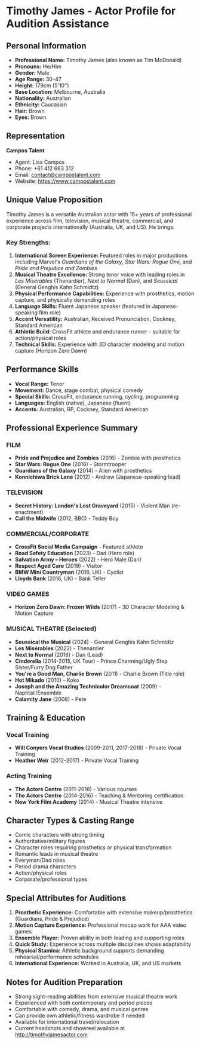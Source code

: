 # Timothy James - Actor Profile for Audition Assistance

## Personal Information
- **Professional Name:** Timothy James (also known as Tim McDonald)
- **Pronouns:** He/Him
- **Gender:** Male
- **Age Range:** 30–47
- **Height:** 179cm (5'10")
- **Base Location:** Melbourne, Australia
- **Nationality:** Australian
- **Ethnicity:** Caucasian
- **Hair:** Brown
- **Eyes:** Brown

## Representation
**Campos Talent**
- Agent: Lisa Campos
- Phone: +61 412 663 312
- Email: contact@campostalent.com
- Website: https://www.campostalent.com

## Unique Value Proposition
Timothy James is a versatile Australian actor with 15+ years of professional experience across film, television, musical theatre, commercial, and corporate projects internationally (Australia, UK, and US). He brings:

### Key Strengths:
1. **International Screen Experience:** Featured roles in major productions including Marvel's *Guardians of the Galaxy*, *Star Wars: Rogue One*, and *Pride and Prejudice and Zombies*
2. **Musical Theatre Excellence:** Strong tenor voice with leading roles in *Les Misérables* (Thenardier), *Next to Normal* (Dan), and *Seussical* (General Genghis Kahn Schmidtz)
3. **Physical Performance Capabilities:** Experience with prosthetics, motion capture, and physically demanding roles
4. **Language Skills:** Fluent Japanese speaker (featured in Japanese-speaking film role)
5. **Accent Versatility:** Australian, Received Pronunciation, Cockney, Standard American
6. **Athletic Build:** CrossFit athlete and endurance runner - suitable for action/physical roles
7. **Technical Skills:** Experience with 3D character modeling and motion capture (Horizon Zero Dawn)

## Performance Skills
- **Vocal Range:** Tenor
- **Movement:** Dance, stage combat, physical comedy
- **Special Skills:** CrossFit, endurance running, cycling, programming
- **Languages:** English (native), Japanese (fluent)
- **Accents:** Australian, RP, Cockney, Standard American

## Professional Experience Summary

### FILM
- **Pride and Prejudice and Zombies** (2016) - Zombie with prosthetics
- **Star Wars: Rogue One** (2016) - Stormtrooper
- **Guardians of the Galaxy** (2014) - Alien with prosthetics
- **Konnichiwa Brick Lane** (2012) - Andrew (Japanese-speaking lead)

### TELEVISION
- **Secret History: London's Lost Graveyard** (2015) - Violent Man (re-enactment)
- **Call the Midwife** (2012, BBC) - Teddy Boy

### COMMERCIAL/CORPORATE
- **CrossFit Social Media Campaign** - Featured athlete
- **Road Safety Education** (2023) - Dad (Hero role)
- **Salvation Army – Heroes** (2022) - Hero Male (Dan)
- **Respect Aged Care** (2019) - Visitor
- **BMW Mini Countryman** (2016, UK) - Cyclist
- **Lloyds Bank** (2016, UK) - Bank Teller

### VIDEO GAMES
- **Horizon Zero Dawn: Frozen Wilds** (2017) - 3D Character Modeling & Motion Capture

### MUSICAL THEATRE (Selected)
- **Seussical the Musical** (2024) - General Genghis Kahn Schmidtz
- **Les Misérables** (2022) - Thenardier
- **Next to Normal** (2018) - Dan (Lead)
- **Cinderella** (2014-2015, UK Tour) - Prince Charming/Ugly Step Sister/Furry Dog Father
- **You're a Good Man, Charlie Brown** (2011) - Charlie Brown (Title role)
- **Hot Mikado** (2010) - Koko
- **Joseph and the Amazing Technicolor Dreamcoat** (2009) - Naphtali/Ensemble
- **Calamity Jane** (2008) - Pete

## Training & Education

### Vocal Training
- **Will Conyers Vocal Studios** (2009-2011, 2017-2018) - Private Vocal Training
- **Heather Weir** (2012-2017) - Private Vocal Training

### Acting Training
- **The Actors Centre** (2011-2016) - Various courses
- **The Actors Centre** (2014-2016) - Teaching & Mentoring certification
- **New York Film Academy** (2014) - Musical Theatre intensive

## Character Types & Casting Range
- Comic characters with strong timing
- Authoritative/military figures
- Character roles requiring prosthetics or physical transformation
- Romantic leads in musical theatre
- Everyman/Dad roles
- Period drama characters
- Action/physical roles
- Corporate/professional types

## Special Attributes for Auditions
1. **Prosthetic Experience:** Comfortable with extensive makeup/prosthetics (Guardians, Pride & Prejudice)
2. **Motion Capture Experience:** Professional mocap work for AAA video games
3. **Ensemble Player:** Proven ability in both leading and supporting roles
4. **Quick Study:** Experience across multiple disciplines shows adaptability
5. **Physical Stamina:** Athletic background supports demanding rehearsal/performance schedules
6. **International Experience:** Worked in Australia, UK, and US markets

## Notes for Audition Preparation
- Strong sight-reading abilities from extensive musical theatre work
- Experienced with both contemporary and period pieces
- Comfortable with comedy, drama, and musical genres
- Can provide own athletic/fitness wardrobe if needed
- Available for international travel/relocation
- Current headshots and showreel available at http://timothyjamesactor.com